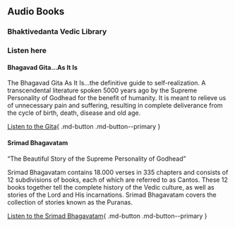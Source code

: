 ## Audio Books

### Bhaktivedanta Vedic Library
### Listen here
#### Bhagavad Gita…As It Is

The Bhagavad Gita As It Is…the definitive guide to self-realization. A transcendental literature spoken 5000 years ago by the Supreme Personality of Godhead for the benefit of humanity. It is meant to relieve us of unnecessary pain and suffering, resulting in complete deliverance from the cycle of birth, death, disease and old age.

[Listen to the Gita](https://bhaktivedantavediclibrary.org/books/bhagavad-gita/){ .md-button .md-button--primary }

#### Srimad Bhagavatam

“The Beautiful Story of the Supreme Personality of Godhead”

Srimad Bhagavatam contains 18.000 verses in 335 chapters and consists of 12 subdivisions of books, each of which are referred to as Cantos. These 12 books together tell the complete history of the Vedic culture, as well as stories of the Lord and His incarnations. Srimad Bhagavatam covers the collection of stories known as the Puranas.

[Listen to the Srimad Bhagavatam](https://bhaktivedantavediclibrary.org/books/srimad-bhagavatam/){ .md-button .md-button--primary }

